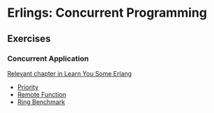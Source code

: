 # Erlings: Concurrent Programming

## Exercises

### Concurrent Application
[Relevant chapter in Learn You Some Erlang](http://learnyousomeerlang.com/designing-a-concurrent-application)
* [Priority](priority/)
* [Remote Function](remote_fun/)
* [Ring Benchmark](ring_benchmark)
